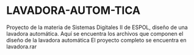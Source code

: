 # LAVADORA-AUTOM-TICA
Proyecto de la materia de Sistemas Digitales II de ESPOL, diseño de una lavadora automática.
Aquí se encuentra los archivos que componen el diseño de la lavadora automática
El proyecto completo se encuentra en lavadora.rar
